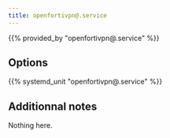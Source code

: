 ```yaml
---
title: openfortivpn@.service
---
```


{{% provided_by "openfortivpn@.service" %}}

## Options

{{% systemd_unit "openfortivpn@.service" %}}

## Additionnal notes

Nothing here.